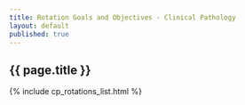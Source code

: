 ```yaml
---
title: Rotation Goals and Objectives - Clinical Pathology
layout: default
published: true
---
```


## {{ page.title }}

{% include cp_rotations_list.html %}
